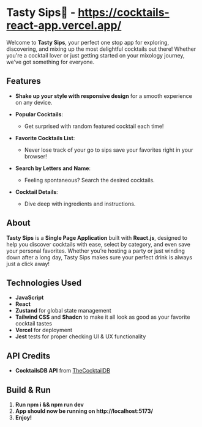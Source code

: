 # Tasty Sips🍹 - https://cocktails-react-app.vercel.app/

Welcome to **Tasty Sips**, your perfect one stop app for exploring, discovering, and mixing up the most delightful cocktails out there! Whether you're a cocktail lover or just getting started on your mixology journey, we've got something for everyone. 

## Features

- **Shake up your style with responsive design** for a smooth experience on any device.

- **Popular Cocktails**:
  - Get surprised with random featured cocktail each time!
- **Favorite Cocktails List**:
  - Never lose track of your go to sips save your favorites right in your browser!
- **Search by Letters and Name**:
  - Feeling spontaneous? Search the desired cocktails.
- **Cocktail Details**:
  - Dive deep with ingredients and instructions.

## About

**Tasty Sips** is a **Single Page Application** built with **React.js**, designed to help you discover cocktails with ease, select by category, and even save your personal favorites. Whether you’re hosting a party or just winding down after a long day, Tasty Sips makes sure your perfect drink is always just a click away!

## Technologies Used

- **JavaScript**
- **React**
- **Zustand** for global state management
- **Tailwind CSS** and **Shadcn** to make it all look as good as your favorite cocktail tastes
- **Vercel** for deployment
- **Jest** tests for proper checking UI & UX functionality


## API Credits

- **CocktailsDB API** from [TheCocktailDB](https://www.thecocktaildb.com/)

## Build & Run

1. **Run npm i && npm run dev**
2. **App should now be running on http://localhost:5173/**
3. **Enjoy!**
